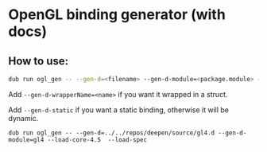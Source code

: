 # OpenGL binding generator (with docs)

## How to use:

```sh
dub run ogl_gen -- --gen-d=<filename> --gen-d-module=<package.module> --load-core-4.5 --load-core-3 --load-core-2 --load-spec
```

Add ``--gen-d-wrapperName=<name>`` if you want it wrapped in a struct.

Add ``--gen-d-static`` if you want a static binding, otherwise it will be dynamic.


```
dub run ogl_gen -- --gen-d=../../repos/deepen/source/gl4.d --gen-d-module=gl4 --load-core-4.5  --load-spec
```
